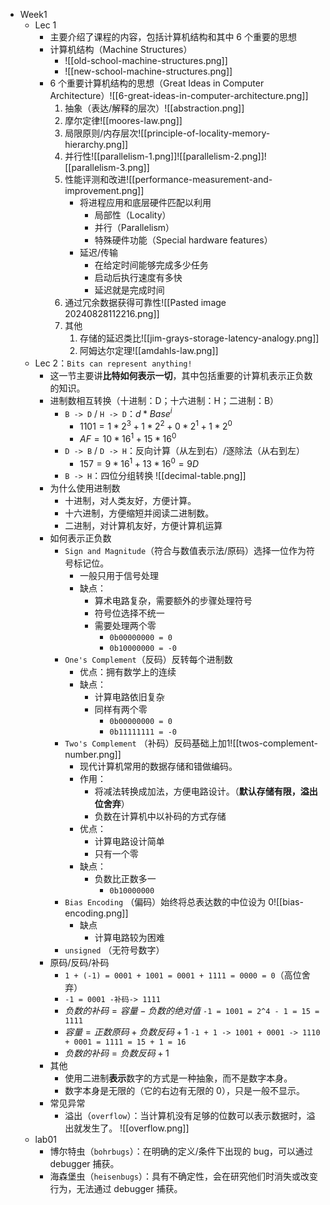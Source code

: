 - Week1
	- Lec 1
		- 主要介绍了课程的内容，包括计算机结构和其中 6 个重要的思想
		- 计算机结构（Machine Structures）
			- ![[old-school-machine-structures.png]]
			- ![[new-school-machine-structures.png]]
		- 6 个重要计算机结构的思想（Great Ideas in Computer Architecture）![[6-great-ideas-in-computer-architecture.png]]
			1. 抽象（表达/解释的层次）![[abstraction.png]]
			2. 摩尔定律![[moores-law.png]]
			3. 局限原则/内存层次![[principle-of-locality-memory-hierarchy.png]]
			4. 并行性![[parallelism-1.png]]![[parallelism-2.png]]![[parallelism-3.png]]
			5. 性能评测和改进![[performance-measurement-and-improvement.png]]
				- 将进程应用和底层硬件匹配以利用
					- 局部性（Locality）
					- 并行（Parallelism）
					- 特殊硬件功能（Special hardware features）
				- 延迟/传输
					- 在给定时间能够完成多少任务
					- 启动后执行速度有多快
					- 延迟就是完成时间
			6. 通过冗余数据获得可靠性![[Pasted image 20240828112216.png]]
			2. 其他
				1. 存储的延迟类比![[jim-grays-storage-latency-analogy.png]]
				2. 阿姆达尔定理![[amdahls-law.png]]
	- Lec 2：`Bits can represent anything!`
		- 这一节主要讲**比特如何表示一切**，其中包括重要的计算机表示正负数的知识。
		- 进制数相互转换（十进制：D；十六进制：H；二进制：B）
			- `B -> D` / `H -> D`：$d*Base^i$
				- $1101=1*2^3+1*2^2+0*2^1+1*2^0$
				- $AF=10*16^1+15*16^0$
			- `D -> B` / `D -> H`：反向计算（从左到右）/逐除法（从右到左）
				- $157 = 9 * 16^1 + 13 * 16^0 = 9D$
			- `B -> H`：四位分组转换
			  ![[decimal-table.png]]
		- 为什么使用进制数
			- 十进制，对人类友好，方便计算。
			- 十六进制，方便缩短并阅读二进制数。
			- 二进制，对计算机友好，方便计算机运算
		- 如何表示正负数
			- `Sign and Magnitude`（符合与数值表示法/原码）选择一位作为符号标记位。
				- 一般只用于信号处理
				- 缺点：
					- 算术电路复杂，需要额外的步骤处理符号
					- 符号位选择不统一
					- 需要处理两个零
						- `0b00000000 = 0`
						- `0b10000000 = -0`
			- `One's Complement`（反码）反转每个进制数
				- 优点：拥有数学上的连续
				- 缺点：
					- 计算电路依旧复杂
					- 同样有两个零
						- `0b00000000 = 0`
						- `0b11111111 = -0`
			- `Two's Complement` （补码）反码基础上加1![[twos-complement-number.png]]
				- 现代计算机常用的数据存储和错做编码。
				- 作用：
					- 将减法转换成加法，方便电路设计。（**默认存储有限，溢出位舍弃**）
					- 负数在计算机中以补码的方式存储
				- 优点：
					- 计算电路设计简单
					- 只有一个零
				- 缺点：
					- 负数比正数多一
						- `0b10000000`
			- `Bias Encoding` （偏码）始终将总表达数的中位设为 0![[bias-encoding.png]]
				- 缺点
					- 计算电路较为困难
			- `unsigned` （无符号数字）
		- 原码/反码/补码
			- `1 + (-1) = 0001 + 1001 = 0001 + 1111 = 0000 = 0`（高位舍弃）
			- `-1 = 0001 -补码-> 1111 `
			- $负数的补码 = 容量 - 负数的绝对值$   `-1 = 1001 = 2^4 - 1 = 15 = 1111`
			- $容量 = 正数原码 + 负数反码 + 1$   `-1 + 1 -> 1001 + 0001 -> 1110 + 0001 = 1111 = 15 + 1 = 16`
			- $负数的补码 = 负数反码 + 1$
		- 其他
			- 使用二进制**表示**数字的方式是一种抽象，而不是数字本身。
			- 数字本身是无限的（它的右边有无限的 0），只是一般不显示。
		- 常见异常
			- 溢出（`overflow`）：当计算机没有足够的位数可以表示数据时，溢出就发生了。
			  ![[overflow.png]]
	- lab01
		- 博尔特虫（`bohrbugs`）：在明确的定义/条件下出现的 bug，可以通过 debugger 捕获。
		- 海森堡虫（`heisenbugs`）：具有不确定性，会在研究他们时消失或改变行为，无法通过 debugger 捕获。
	
	  